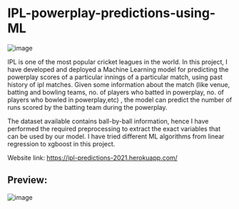 # IPL-powerplay-predictions-using-ML

![image](https://user-images.githubusercontent.com/62956111/173407497-00b85272-5e4c-4b33-a698-925b7febff49.png)


IPL is one of the most popular cricket leagues in the world. In this project, I have developed and deployed a Machine Learning model for predicting the powerplay scores of a particular innings of a particular match, using past history of ipl matches. Given some information about the match (like venue, batting and bowling teams, no. of players who batted in powerplay, no. of players who bowled in powerplay,etc) , the model can predict the number of runs scored by the batting team during the powerplay.

   The dataset available contains ball-by-ball information, hence I have performed the required preprocessing to extract the exact variables that can be used by our model. I have tried different ML algorithms from linear regression to xgboost in this project.
   
   Website link: https://ipl-predictions-2021.herokuapp.com/
   
   

## Preview:
![image](https://user-images.githubusercontent.com/62956111/173411024-1bc313e1-c6e8-45f6-beb5-20a3ac76236e.png)

